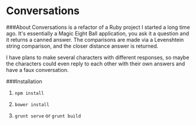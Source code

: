 Conversations
==

###About
Conversations is a refactor of a Ruby project I started a long time ago.  It's essentially a Magic Eight Ball application, you ask it a question and it returns a canned answer.  The comparisons are made via a Levenshtein string comparison, and the closer distance answer is returned.

I have plans to make several characters with different responses, so maybe the characters could even reply to each other with their own answers and have a faux conversation.

###Installation

1. ```npm install```

2. ```bower install```

3. ```grunt serve``` or ```grunt build```